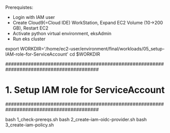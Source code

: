 Prerequistes:
- Login with IAM user
- Create Cloud9(=Cloud IDE) WorkStation, Expand EC2 Volume (10->200 GB), Restart EC2
- Activate python virtual environment, eksAdmin
- Run eks cluster

export WORKDIR='/home/ec2-user/environment/final/workloads/05_setup-IAM-role-for-ServiceAccount'
cd $WORKDIR

#########################################################################################
# 1. Setup IAM role for ServiceAccount
#########################################################################################

bash 1_check-prereqs.sh 
bash 2_create-iam-oidc-provider.sh 
bash 3_create-iam-policy.sh 
